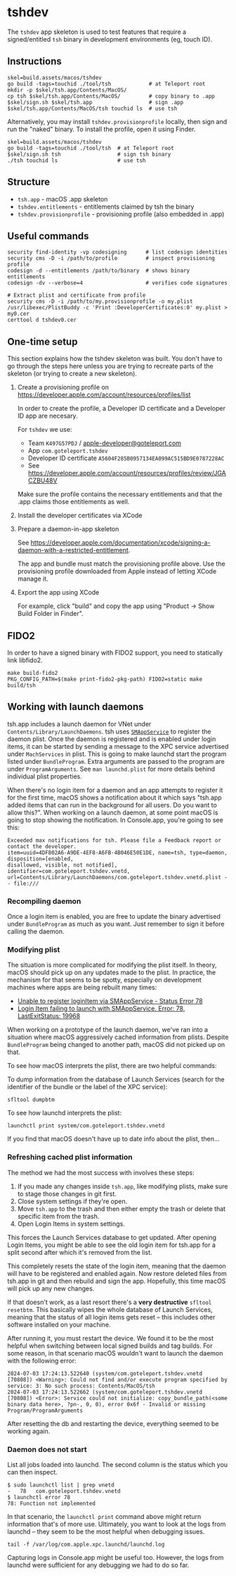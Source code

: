 # tshdev

The `tshdev` app skeleton is used to test features that require a
signed/entitled `tsh` binary in development environments (eg, touch ID).

## Instructions

```shell
skel=build.assets/macos/tshdev
go build -tags=touchid ./tool/tsh            # at Teleport root
mkdir -p $skel/tsh.app/Contents/MacOS/
cp tsh $skel/tsh.app/Contents/MacOS/         # copy binary to .app
$skel/sign.sh $skel/tsh.app                  # sign .app
$skel/tsh.app/Contents/MacOS/tsh touchid ls  # use tsh
```

Alternatively, you may install `tshdev.provisionprofile` locally, then sign and
run the "naked" binary. To install the profile, open it using Finder.

```shell
skel=build.assets/macos/tshdev
go build -tags=touchid ./tool/tsh  # at Teleport root
$skel/sign.sh tsh                  # sign tsh binary
./tsh touchid ls                   # use tsh
```

## Structure

* `tsh.app`                 - macOS .app skeleton
* `tshdev.entitlements`     - entitlements claimed by tsh the binary
* `tshdev.provisionprofile` - provisioning profile (also embedded in .app)

## Useful commands

```shell
security find-identity -vp codesigning      # list codesign identities
security cms -D -i /path/to/profile         # inspect provisioning profile
codesign -d --entitlements /path/to/binary  # shows binary entitlements
codesign -dv --verbose=4                    # verifies code signatures

# Extract plist and certificate from profile
security cms -D -i /path/to/my.provisionprofile -o my.plist
/usr/libexec/PlistBuddy -c 'Print :DeveloperCertificates:0' my.plist > my0.cer
certtool d tshdev0.cer
```

## One-time setup

This section explains how the tshdev skeleton was built. You don't have to go
through the steps here unless you are trying to recreate parts of the skeleton
(or trying to create a new skeleton).

1. Create a provisioning profile on
   https://developer.apple.com/account/resources/profiles/list

    In order to create the profile, a Developer ID certificate and a Developer
    ID app are necesary.

    For `tshdev` we use:

    - Team `K497G57PDJ` / apple-developer@goteleport.com
    - App `com.goteleport.tshdev`
    - Developer ID certificate `A5604F285B0957134EA099AC515BD9E0787228AC`
    - See https://developer.apple.com/account/resources/profiles/review/JGACZBU48V

    Make sure the profile contains the necessary entitlements and that the .app
    claims those entitlements as well.

2. Install the developer certificates via XCode
3. Prepare a daemon-in-app skeleton

    See
    https://developer.apple.com/documentation/xcode/signing-a-daemon-with-a-restricted-entitlement.

    The app and bundle must match the provisioning profile above. Use the
    provisioning profile downloaded from Apple instead of letting XCode manage
    it.

4. Export the app using XCode

    For example, click "build" and copy the app using "Product -> Show Build
    Folder in Finder".

## FIDO2

In order to have a signed binary with FIDO2 support, you need to statically link libfido2.

```
make build-fido2
PKG_CONFIG_PATH=$(make print-fido2-pkg-path) FIDO2=static make build/tsh
```

## Working with launch daemons

tsh.app includes a launch daemon for VNet under `Contents/Library/LaunchDaemons`. tsh uses
[`SMAppService`](https://developer.apple.com/documentation/servicemanagement/smappservice?language=objc)
to register the daemon plist. Once the daemon is registered and is enabled under login items, it can
be started by sending a message to the XPC service advertised under `MachServices` in plist. This is
going to make launchd start the program listed under `BundleProgram`. Extra arguments are passed to
the program are under `ProgramArguments`. See `man launchd.plist` for more details behind individual
plist properties.

When there's no login item for a daemon and an app attempts to register it for the first time, macOS
shows a notification about it which says "tsh.app added items that can run in the background for all
users. Do you want to allow this?". When working on a launch daemon, at some point macOS is going to
stop showing the notification. In Console.app, you're going to see this:

```
Exceeded max notifications for tsh. Please file a Feedback report or contact the developer.
item=uuid=4DF802A6-A9DE-4EF8-A6FB-4B046E50E1DE, name=tsh, type=daemon, disposition=[enabled,
disallowed, visible, not notified], identifier=com.goteleport.tshdev.vnetd,
url=Contents/Library/LaunchDaemons/com.goteleport.tshdev.vnetd.plist -- file:///
```

### Recompiling daemon

Once a login item is enabled, you are free to update the binary advertised under `BundleProgram` as
much as you want. Just remember to sign it before calling the daemon.

### Modifying plist

The situation is more complicated for modifying the plist itself. In theory, macOS should pick up on
any updates made to the plist. In practice, the mechanism for that seems to be spotty, especially on
development machines where apps are being rebuilt many times:

* [Unable to register loginItem via SMAppService - Status Error 78](https://developer.apple.com/forums/thread/726826)
* [Login Item failing to launch with SMAppService. Error: 78, LastExitStatus: 19968](https://forums.developer.apple.com/forums/thread/727785)

When working on a prototype of the launch daemon, we've ran into a situation where macOS
aggressively cached information from plists. Despite `BundleProgram` being changed to another path,
macOS did not picked up on that.

To see how macOS interprets the plist, there are two helpful commands:

To dump information from the database of Launch Services (search for the identifier of the bundle or
the label of the XPC service):

```
sfltool dumpbtm
```

To see how launchd interprets the plist:

```
launchctl print system/com.goteleport.tshdev.vnetd
```

If you find that macOS doesn't have up to date info about the plist, then…

### Refreshing cached plist information

The method we had the most success with involves these steps:

1. If you made any changes inside `tsh.app`, like modifying plists, make sure to stage those changes
   in git first.
1. Close system settings if they're open.
1. Move `tsh.app` to the trash and then either empty the trash or delete that specific item from the
   trash.
1. Open Login Items in system settings.

This forces the Launch Services database to get updated. After opening Login Items, you might be
able to see the old login item for tsh.app for a split second after which it's removed from the
list.

This completely resets the state of the login item, meaning that the daemon will have to be
registered and enabled again. Now restore deleted files from tsh.app in git and then rebuild and
sign the app. Hopefully, this time macOS will pick up any new changes.

If that doesn't work, as a last resort there's a **very destructive** `sfltool resetbtm`. This
basically wipes the whole database of Launch Services, meaning that the status of all login items
gets reset – this includes other software installed on your machine.

After running it, you must restart the device. We found it to be the most helpful when switching
between local signed builds and tag builds. For some reason, in that scenario macOS wouldn't want to
launch the daemon with the following error:

```
2024-07-03 17:24:13.522640 (system/com.goteleport.tshdev.vnetd [70808]) <Warning>: Could not find and/or execute program specified by service: 3: No such process: Contents/MacOS/tsh
2024-07-03 17:24:13.522662 (system/com.goteleport.tshdev.vnetd [70808]) <Error>: Service could not initialize: copy_bundle_path(<some binary data here>, ?pn-, 0, 0), error 0x6f - Invalid or missing Program/ProgramArguments
```

After resetting the db and restarting the device, everything seemed to be working again.

### Daemon does not start

List all jobs loaded into launchd. The second column is the status which you can then inspect.

```
$ sudo launchctl list | grep vnetd
-   78   com.goteleport.tshdev.vnetd
$ launchctl error 78
78: Function not implemented
```

In that scenario, the `launchctl print` command above might return information that's of more use.
Ultimately, you want to look at the logs from launchd – they seem to be the most helpful when
debugging issues.

```
tail -f /var/log/com.apple.xpc.launchd/launchd.log
```

Capturing logs in Console.app might be useful too. However, the logs from launchd were sufficient
for any debugging we had to do so far.
